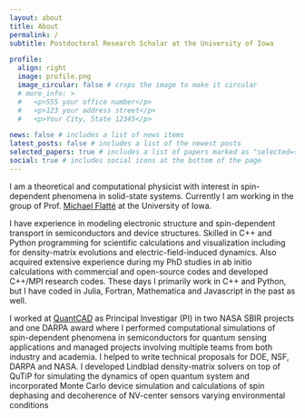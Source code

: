 ```yaml
---
layout: about
title: About
permalink: /
subtitle: Postdoctoral Research Scholar at the University of Iowa

profile:
  align: right
  image: profile.png
  image_circular: false # crops the image to make it circular
  # more_info: >
  #   <p>555 your office number</p>
  #   <p>123 your address street</p>
  #   <p>Your City, State 12345</p>

news: false # includes a list of news items
latest_posts: false # includes a list of the newest posts
selected_papers: true # includes a list of papers marked as "selected={true}"
social: true # includes social icons at the bottom of the page
---
```


I am a theoretical and computational physicist with interest in spin-dependent phenomena in solid-state systems. Currently I am working in the group of Prof. [Michael Flatté](https://frg.physics.uiowa.edu) at the University of Iowa.

I have experience in modeling electronic structure and spin-dependent transport in semiconductors and
device structures. Skilled in C++ and Python programming for scientific calculations and visualization
including for density-matrix evolutions and electric-field-induced dynamics. Also acquired extensive
experience during my PhD studies in ab initio calculations with commercial and open-source codes and developed
C++/MPI research codes. These days I primarily work in C++ and Python, but I have coded in Julia, Fortran, Mathematica and Javascript in the past as well.

I worked at [QuantCAD](http://www.quantcad.com) as Principal Investigar (PI) in two NASA SBIR projects and one DARPA award where I performed computational simulations of spin-dependent phenomena in semiconductors for quantum sensing applications and managed projects involving multiple teams from both industry and academia. I helped to write technical proposals for DOE, NSF, DARPA and NASA. I developed Lindblad density-matrix solvers on top of QuTiP for simulating the dynamics of open quantum system and incorporated Monte Carlo device simulation and calculations of spin dephasing and decoherence of NV-center sensors varying environmental conditions

